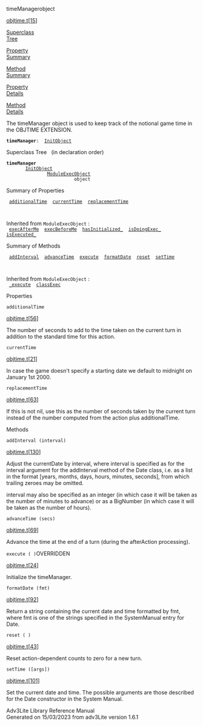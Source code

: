 ---
---
<span class="title">timeManager</span><span class="type">object</span>

[objtime.t](../file/objtime.t.html)\[[15](../source/objtime.t.html#15)\]

[Superclass  
Tree](#_SuperClassTree_)

[Property  
Summary](#_PropSummary_)

[Method  
Summary](#_MethodSummary_)

[Property  
Details](#_Properties_)

[Method  
Details](#_Methods_)

<div class="fdesc">

The timeManager object is used to keep track of the notional game time
in the OBJTIME EXTENSION.

**`timeManager`**` :   `[`InitObject`](../object/InitObject.html)

</div>

<span id="_SuperClassTree_"></span>

<div class="mjhd">

<span class="hdln">Superclass Tree</span>   (in declaration order)

</div>

**`timeManager`**  
`         `[`InitObject`](../object/InitObject.html)  
`                 `[`ModuleExecObject`](../object/ModuleExecObject.html)  
`                         object`  
<span id="_PropSummary_"></span>

<div class="mjhd">

<span class="hdln">Summary of Properties</span>  

</div>

` `[`additionalTime`](#additionalTime)`  `[`currentTime`](#currentTime)`  `[`replacementTime`](#replacementTime)`  `

` `

Inherited from `ModuleExecObject` :  
` `[`execAfterMe`](../object/ModuleExecObject.html#execAfterMe)`  `[`execBeforeMe`](../object/ModuleExecObject.html#execBeforeMe)`  `[`hasInitialized_`](../object/ModuleExecObject.html#hasInitialized_)`  `[`isDoingExec_`](../object/ModuleExecObject.html#isDoingExec_)`  `[`isExecuted_`](../object/ModuleExecObject.html#isExecuted_)`  `

<span id="_MethodSummary_"></span>

<div class="mjhd">

<span class="hdln">Summary of Methods</span>  

</div>

` `[`addInterval`](#addInterval)`  `[`advanceTime`](#advanceTime)`  `[`execute`](#execute)`  `[`formatDate`](#formatDate)`  `[`reset`](#reset)`  `[`setTime`](#setTime)`  `

` `

Inherited from `ModuleExecObject` :  
` `[`_execute`](../object/ModuleExecObject.html#_execute)`  `[`classExec`](../object/ModuleExecObject.html#classExec)`  `

<span id="_Properties_"></span>

<div class="mjhd">

<span class="hdln">Properties</span>  

</div>

<span id="additionalTime"></span>

`additionalTime`

[objtime.t](../file/objtime.t.html)\[[56](../source/objtime.t.html#56)\]

<div class="desc">

The number of seconds to add to the time taken on the current turn in
addition to the standard time for this action.

</div>

<span id="currentTime"></span>

`currentTime`

[objtime.t](../file/objtime.t.html)\[[21](../source/objtime.t.html#21)\]

<div class="desc">

In case the game doesn't specify a starting date we default to midnight
on January 1st 2000.

</div>

<span id="replacementTime"></span>

`replacementTime`

[objtime.t](../file/objtime.t.html)\[[63](../source/objtime.t.html#63)\]

<div class="desc">

If this is not nil, use this as the number of seconds taken by the
current turn instead of the number computed from the action plus
additionalTime.

</div>

<span id="_Methods_"></span>

<div class="mjhd">

<span class="hdln">Methods</span>  

</div>

<span id="addInterval"></span>

`addInterval (interval)`

[objtime.t](../file/objtime.t.html)\[[130](../source/objtime.t.html#130)\]

<div class="desc">

Adjust the currentDate by interval, where interval is specified as for
the interval argument for the addInterval method of the Date class, i.e.
as a list in the format \[years, months, days, hours, minutes,
seconds\], from which trailing zeroes may be omitted.

interval may also be specified as an integer (in which case it will be
taken as the number of minutes to advance) or as a BigNumber (in which
case it will be taken as the number of hours).

</div>

<span id="advanceTime"></span>

`advanceTime (secs)`

[objtime.t](../file/objtime.t.html)\[[69](../source/objtime.t.html#69)\]

<div class="desc">

Advance the time at the end of a turn (during the afterAction
processing).

</div>

<span id="execute"></span>

`execute ( )`<span class="rem">OVERRIDDEN</span>

[objtime.t](../file/objtime.t.html)\[[24](../source/objtime.t.html#24)\]

<div class="desc">

Initialize the timeManager.

</div>

<span id="formatDate"></span>

`formatDate (fmt)`

[objtime.t](../file/objtime.t.html)\[[92](../source/objtime.t.html#92)\]

<div class="desc">

Return a string containing the current date and time formatted by fmt,
where fmt is one of the strings specified in the SystemManual entry for
Date.

</div>

<span id="reset"></span>

`reset ( )`

[objtime.t](../file/objtime.t.html)\[[43](../source/objtime.t.html#43)\]

<div class="desc">

Reset action-dependent counts to zero for a new turn.

</div>

<span id="setTime"></span>

`setTime ([args])`

[objtime.t](../file/objtime.t.html)\[[101](../source/objtime.t.html#101)\]

<div class="desc">

Set the current date and time. The possible arguments are those
described for the Date constructor in the System Manual.

</div>

<div class="ftr">

Adv3Lite Library Reference Manual  
Generated on 15/03/2023 from adv3Lite version 1.6.1

</div>

